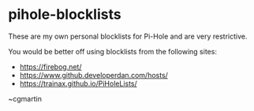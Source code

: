 # pihole-blocklists

These are my own personal blocklists for Pi-Hole and are very restrictive.

You would be better off using blocklists from the following sites:
* https://firebog.net/
* https://www.github.developerdan.com/hosts/
* https://trainax.github.io/PiHoleLists/

~cgmartin

